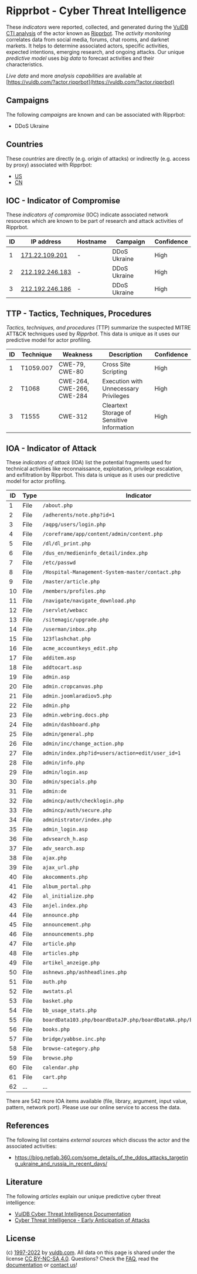 # Ripprbot - Cyber Threat Intelligence

These _indicators_ were reported, collected, and generated during the [VulDB CTI analysis](https://vuldb.com/?kb.cti) of the actor known as [Ripprbot](https://vuldb.com/?actor.ripprbot). The _activity monitoring_ correlates data from social media, forums, chat rooms, and darknet markets. It helps to determine associated actors, specific activities, expected intentions, emerging research, and ongoing attacks. Our unique _predictive model_ uses _big data_ to forecast activities and their characteristics.

_Live data_ and more _analysis capabilities_ are available at [https://vuldb.com/?actor.ripprbot](https://vuldb.com/?actor.ripprbot)

## Campaigns

The following _campaigns_ are known and can be associated with Ripprbot:

* DDoS Ukraine

## Countries

These _countries_ are directly (e.g. origin of attacks) or indirectly (e.g. access by proxy) associated with Ripprbot:

* [US](https://vuldb.com/?country.us)
* [CN](https://vuldb.com/?country.cn)

## IOC - Indicator of Compromise

These _indicators of compromise_ (IOC) indicate associated network resources which are known to be part of research and attack activities of Ripprbot.

ID | IP address | Hostname | Campaign | Confidence
-- | ---------- | -------- | -------- | ----------
1 | [171.22.109.201](https://vuldb.com/?ip.171.22.109.201) | - | DDoS Ukraine | High
2 | [212.192.246.183](https://vuldb.com/?ip.212.192.246.183) | - | DDoS Ukraine | High
3 | [212.192.246.186](https://vuldb.com/?ip.212.192.246.186) | - | DDoS Ukraine | High

## TTP - Tactics, Techniques, Procedures

_Tactics, techniques, and procedures_ (TTP) summarize the suspected MITRE ATT&CK techniques used by _Ripprbot_. This data is unique as it uses our predictive model for actor profiling.

ID | Technique | Weakness | Description | Confidence
-- | --------- | -------- | ----------- | ----------
1 | T1059.007 | CWE-79, CWE-80 | Cross Site Scripting | High
2 | T1068 | CWE-264, CWE-266, CWE-284 | Execution with Unnecessary Privileges | High
3 | T1555 | CWE-312 | Cleartext Storage of Sensitive Information | High

## IOA - Indicator of Attack

These _indicators of attack_ (IOA) list the potential fragments used for technical activities like reconnaissance, exploitation, privilege escalation, and exfiltration by Ripprbot. This data is unique as it uses our predictive model for actor profiling.

ID | Type | Indicator | Confidence
-- | ---- | --------- | ----------
1 | File | `/about.php` | Medium
2 | File | `/adherents/note.php?id=1` | High
3 | File | `/aqpg/users/login.php` | High
4 | File | `/coreframe/app/content/admin/content.php` | High
5 | File | `/dl/dl_print.php` | High
6 | File | `/dus_en/medieninfo_detail/index.php` | High
7 | File | `/etc/passwd` | Medium
8 | File | `/Hospital-Management-System-master/contact.php` | High
9 | File | `/master/article.php` | High
10 | File | `/members/profiles.php` | High
11 | File | `/navigate/navigate_download.php` | High
12 | File | `/servlet/webacc` | High
13 | File | `/sitemagic/upgrade.php` | High
14 | File | `/userman/inbox.php` | High
15 | File | `123flashchat.php` | High
16 | File | `acme_accountkeys_edit.php` | High
17 | File | `additem.asp` | Medium
18 | File | `addtocart.asp` | High
19 | File | `admin.asp` | Medium
20 | File | `admin.cropcanvas.php` | High
21 | File | `admin.joomlaradiov5.php` | High
22 | File | `admin.php` | Medium
23 | File | `admin.webring.docs.php` | High
24 | File | `admin/dashboard.php` | High
25 | File | `admin/general.php` | High
26 | File | `admin/inc/change_action.php` | High
27 | File | `admin/index.php?id=users/action=edit/user_id=1` | High
28 | File | `admin/info.php` | High
29 | File | `admin/login.asp` | High
30 | File | `admin/specials.php` | High
31 | File | `admin:de` | Medium
32 | File | `admincp/auth/checklogin.php` | High
33 | File | `admincp/auth/secure.php` | High
34 | File | `administrator/index.php` | High
35 | File | `admin_login.asp` | High
36 | File | `advsearch_h.asp` | High
37 | File | `adv_search.asp` | High
38 | File | `ajax.php` | Medium
39 | File | `ajax_url.php` | Medium
40 | File | `akocomments.php` | High
41 | File | `album_portal.php` | High
42 | File | `al_initialize.php` | High
43 | File | `anjel.index.php` | High
44 | File | `announce.php` | Medium
45 | File | `announcement.php` | High
46 | File | `announcements.php` | High
47 | File | `article.php` | Medium
48 | File | `articles.php` | Medium
49 | File | `artikel_anzeige.php` | High
50 | File | `ashnews.php/ashheadlines.php` | High
51 | File | `auth.php` | Medium
52 | File | `awstats.pl` | Medium
53 | File | `basket.php` | Medium
54 | File | `bb_usage_stats.php` | High
55 | File | `boardData103.php/boardDataJP.php/boardDataNA.php/boardDataWW.php` | High
56 | File | `books.php` | Medium
57 | File | `bridge/yabbse.inc.php` | High
58 | File | `browse-category.php` | High
59 | File | `browse.php` | Medium
60 | File | `calendar.php` | Medium
61 | File | `cart.php` | Medium
62 | ... | ... | ...

There are 542 more IOA items available (file, library, argument, input value, pattern, network port). Please use our online service to access the data.

## References

The following list contains _external sources_ which discuss the actor and the associated activities:

* https://blog.netlab.360.com/some_details_of_the_ddos_attacks_targeting_ukraine_and_russia_in_recent_days/

## Literature

The following _articles_ explain our unique predictive cyber threat intelligence:

* [VulDB Cyber Threat Intelligence Documentation](https://vuldb.com/?kb.cti)
* [Cyber Threat Intelligence - Early Anticipation of Attacks](https://www.scip.ch/en/?labs.20201022)

## License

(c) [1997-2022](https://vuldb.com/?kb.changelog) by [vuldb.com](https://vuldb.com/?kb.about). All data on this page is shared under the license [CC BY-NC-SA 4.0](https://creativecommons.org/licenses/by-nc-sa/4.0/). Questions? Check the [FAQ](https://vuldb.com/?kb.faq), read the [documentation](https://vuldb.com/?kb) or [contact us](https://vuldb.com/?contact)!
